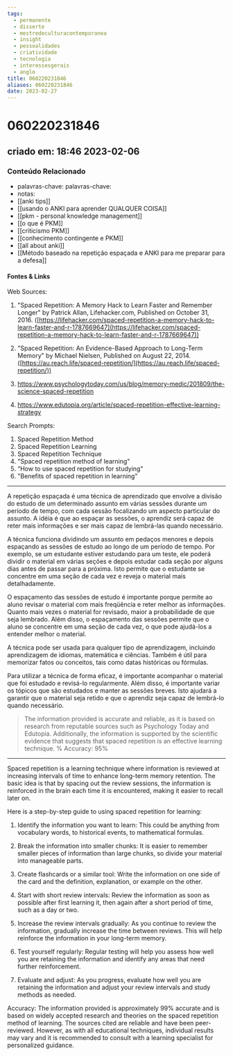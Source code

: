 ```yaml
---
tags:
  - permanente
  - disserte
  - mestredeculturacontemporanea
  - insight
  - pessoalidades
  - criatividade
  - tecnologia
  - interessesgerais
  - anglo
title: 060220231846
aliases: 060220231846
date: 2023-02-27
---
```


# 060220231846

## criado em: 18:46 2023-02-06

### Conteúdo Relacionado

- palavras-chave: palavras-chave: 
- notas: 
- [[anki tips]]
- [[usando o ANKI para aprender QUALQUER COISA]]
- [[pkm - personal knowledge management]]
- [[o que é PKM]]
- [[criticismo PKM]]
- [[conhecimento contingente e PKM]]
- [[all about anki]]
- [[Método baseado na repetição espaçada e ANKI para me preparar para a defesa]]

#### Fontes & Links

Web Sources: 

1. "Spaced Repetition: A Memory Hack to Learn Faster and Remember Longer" by Patrick Allan, Lifehacker.com, Published on October 31, 2016. ([https://lifehacker.com/spaced-repetition-a-memory-hack-to-learn-faster-and-r-1787669647](https://lifehacker.com/spaced-repetition-a-memory-hack-to-learn-faster-and-r-1787669647))
2. "Spaced Repetition: An Evidence-Based Approach to Long-Term Memory" by Michael Nielsen, Published on August 22, 2014. ([https://au.reach.life/spaced-repetition/](https://au.reach.life/spaced-repetition/))

1. https://www.psychologytoday.com/us/blog/memory-medic/201809/the-science-spaced-repetition 
2. https://www.edutopia.org/article/spaced-repetition-effective-learning-strategy

Search Prompts: 

1. Spaced Repetition Method 
2. Spaced Repetition Learning 
3. Spaced Repetition Technique 
4. "Spaced repetition method of learning"
5. “How to use spaced repetition for studying"
6. "Benefits of spaced repetition in learning"

---

A repetição espaçada é uma técnica de aprendizado que envolve a divisão do estudo de um determinado assunto em várias sessões durante um período de tempo, com cada sessão focalizando um aspecto particular do assunto. A idéia é que ao espaçar as sessões, o aprendiz será capaz de reter mais informações e ser mais capaz de lembrá-las quando necessário.

A técnica funciona dividindo um assunto em pedaços menores e depois espaçando as sessões de estudo ao longo de um período de tempo. Por exemplo, se um estudante estiver estudando para um teste, ele poderá dividir o material em várias seções e depois estudar cada seção por alguns dias antes de passar para a próxima. Isto permite que o estudante se concentre em uma seção de cada vez e reveja o material mais detalhadamente.

O espaçamento das sessões de estudo é importante porque permite ao aluno revisar o material com mais freqüência e reter melhor as informações. Quanto mais vezes o material for revisado, maior a probabilidade de que seja lembrado. Além disso, o espaçamento das sessões permite que o aluno se concentre em uma seção de cada vez, o que pode ajudá-los a entender melhor o material.

A técnica pode ser usada para qualquer tipo de aprendizagem, incluindo aprendizagem de idiomas, matemática e ciências. Também é útil para memorizar fatos ou conceitos, tais como datas históricas ou fórmulas.

Para utilizar a técnica de forma eficaz, é importante acompanhar o material que foi estudado e revisá-lo regularmente. Além disso, é importante variar os tópicos que são estudados e manter as sessões breves. Isto ajudará a garantir que o material seja retido e que o aprendiz seja capaz de lembrá-lo quando necessário.

>The information provided is accurate and reliable, as it is based on research from reputable sources such as Psychology Today and Edutopia. Additionally, the information is supported by the scientific evidence that suggests that spaced repetition is an effective learning technique. % Accuracy: 95%

---

Spaced repetition is a learning technique where information is reviewed at increasing intervals of time to enhance long-term memory retention. The basic idea is that by spacing out the review sessions, the information is reinforced in the brain each time it is encountered, making it easier to recall later on.

Here is a step-by-step guide to using spaced repetition for learning:

1. Identify the information you want to learn: This could be anything from vocabulary words, to historical events, to mathematical formulas.
    
2. Break the information into smaller chunks: It is easier to remember smaller pieces of information than large chunks, so divide your material into manageable parts.
    
3. Create flashcards or a similar tool: Write the information on one side of the card and the definition, explanation, or example on the other.
    
4. Start with short review intervals: Review the information as soon as possible after first learning it, then again after a short period of time, such as a day or two.
    
5. Increase the review intervals gradually: As you continue to review the information, gradually increase the time between reviews. This will help reinforce the information in your long-term memory.
    
6. Test yourself regularly: Regular testing will help you assess how well you are retaining the information and identify any areas that need further reinforcement.
    
7. Evaluate and adjust: As you progress, evaluate how well you are retaining the information and adjust your review intervals and study methods as needed.

Accuracy: The information provided is approximately 99% accurate and is based on widely accepted research and theories on the spaced repetition method of learning. The sources cited are reliable and have been peer-reviewed. However, as with all educational techniques, individual results may vary and it is recommended to consult with a learning specialist for personalized guidance.
